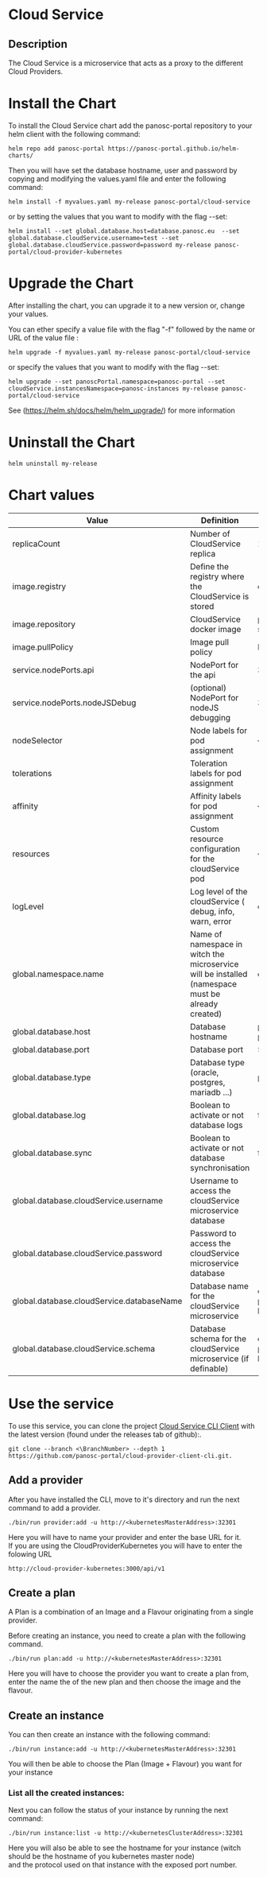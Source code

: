 Cloud Service
=========================  
  
## Description  
The Cloud Service is a microservice that acts as a proxy to the different Cloud Providers.

# Install the Chart
To install the Cloud Service chart add the panosc-portal repository to your helm client with the following command:
```
helm repo add panosc-portal https://panosc-portal.github.io/helm-charts/
```

Then you will have set the database hostname, user and password by copying and modifying the values.yaml file and enter the following command:
```
helm install -f myvalues.yaml my-release panosc-portal/cloud-service
```
or by setting the values that you want to modify with the flag --set:
```
helm install --set global.database.host=database.panosc.eu  --set global.database.cloudService.username=test --set global.database.cloudService.password=password my-release panosc-portal/cloud-provider-kubernetes
```

# Upgrade the Chart
After installing the chart, you can upgrade it to a new version or, change your values.

You can ether specify a value file with the flag "-f" followed by the name or URL of the value file :
```
helm upgrade -f myvalues.yaml my-release panosc-portal/cloud-service
```
or specify the values that you want to modify with the flag --set:
```
helm upgrade --set panoscPortal.namespace=panosc-portal --set cloudService.instancesNamespace=panosc-instances my-release panosc-portal/cloud-service
```
See (https://helm.sh/docs/helm/helm_upgrade/) for more information

# Uninstall the Chart
```
helm uninstall my-release
```

# Chart values
Value | Definition | Default
 ------------- | ------------- | ------------- | 
replicaCount | Number of CloudService replica | 1
image.registry| Define the registry where the CloudService is stored | docker.io
image.repository | CloudService docker image | panosc/cloud-service
image.pullPolicy | Image pull policy | IfNotPresent
service.nodePorts.api | NodePort for the api | 32301
service.nodePorts.nodeJSDebug | (optional) NodePort for nodeJS debugging | 32402
nodeSelector| Node labels for pod assignment| {}
tolerations|Toleration labels for pod assignment| []
affinity|Affinity labels for pod assignment|{}
resources|Custom resource configuration for the cloudService pod | {}
logLevel| Log level of the cloudService ( debug, info, warn, error | debug
global.namespace.name | Name of namespace in witch the microservice will be installed (namespace must be already created) | default
global.database.host| Database hostname | panosc-postgres
global.database.port| Database port | 5432
global.database.type| Database type (oracle, postgres, mariadb ...) | postgres
global.database.log| Boolean to activate or not database logs | false
global.database.sync| Boolean to activate or not database synchronisation | false
global.database.cloudService.username| Username to access the cloudService microservice database
global.database.cloudService.password| Password to access the cloudService microservice database 
global.database.cloudService.databaseName| Database name for the cloudService microservice | cloud-provider-kubernetes
global.database.cloudService.schema| Database schema for the cloudService microservice (if definable) | cloud-provider-kubernetes


# Use the service
To use this service, you can clone the project  [Cloud Service CLI Client](https://github.com/panosc-portal/cloud-service-client-cli) with the latest version (found under the releases tab of github):.  
```
git clone --branch <\BranchNumber> --depth 1 https://github.com/panosc-portal/cloud-provider-client-cli.git. 
```

## Add a provider
After you have installed the CLI, move to it's directory and run the next command to add a provider.

```
./bin/run provider:add -u http://<kubernetesMasterAddress>:32301
```

Here you will have to name your provider and enter the base URL for it.<br/>
If you are using the CloudProviderKubernetes you will have to enter the folowing URL 
```
http://cloud-provider-kubernetes:3000/api/v1
```

## Create a plan
A Plan is a combination of an Image and a Flavour originating from a single provider.

Before creating an instance, you need to create a plan with the following command.
```  
./bin/run plan:add -u http://<kubernetesMasterAddress>:32301  
```

Here you will have to choose the provider you want to create a plan from, enter the name the of the new plan and then choose the image and the flavour. 

## Create an instance   
You can then create an instance with the following command: 
```  
./bin/run instance:add -u http://<kubernetesMasterAddress>:32301  
```  
You will then be able to choose the Plan (Image + Flavour) you want for your instance <br/>  
  
### List all the created instances:  
  
Next you can follow the status of your instance by running the next command:  
```  
./bin/run instance:list -u http://<kubernetesClusterAddress>:32301 
```  
Here you will also be able to see the hostname for your instance (witch should be the hostname of you kubernetes master node)   
and the protocol used on that instance with the exposed port number.  